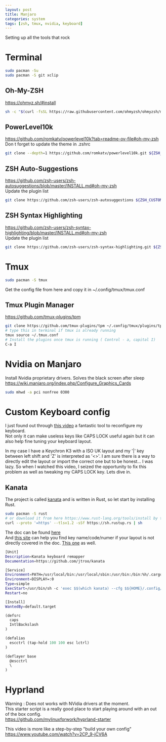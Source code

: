 ```yaml
---
layout: post
title: Manjaro
categories: system
tags: [zsh, tmux, nvidia, keyboard]
---
```


Setting up all the tools that rock

# Terminal
```bash
sudo pacman -Su
sudo pacman -S git xclip
```

## Oh-My-ZSH
https://ohmyz.sh/#install
```bash
sh -c "$(curl -fsSL https://raw.githubusercontent.com/ohmyzsh/ohmyzsh/master/tools/install.sh)"

```
## PowerLevel10k
https://github.com/romkatv/powerlevel10k?tab=readme-ov-file#oh-my-zsh  
Don t forget to update the theme in .zshrc
```bash
git clone --depth=1 https://github.com/romkatv/powerlevel10k.git ${ZSH_CUSTOM:-$HOME/.oh-my-zsh/custom}/themes/powerlevel10k
```
## ZSH Auto-Suggestions
https://github.com/zsh-users/zsh-autosuggestions/blob/master/INSTALL.md#oh-my-zsh  
Update the plugin list
```bash
git clone https://github.com/zsh-users/zsh-autosuggestions ${ZSH_CUSTOM:-~/.oh-my-zsh/custom}/plugins/zsh-autosuggestions
```
## ZSH Syntax Highlighting
https://github.com/zsh-users/zsh-syntax-highlighting/blob/master/INSTALL.md#oh-my-zsh  
Update the plugin list
```bash
git clone https://github.com/zsh-users/zsh-syntax-highlighting.git ${ZSH_CUSTOM:-~/.oh-my-zsh/custom}/plugins/zsh-syntax-highlighting
```

# Tmux
```bash
sudo pacman -S tmux
```
Get the config file from here and copy it in ~/.config/tmux/tmux.conf

## Tmux Plugin Manager
https://github.com/tmux-plugins/tpm

```bash
git clone https://github.com/tmux-plugins/tpm ~/.config/tmux/plugins/tpm
# type this in terminal if tmux is already running
tmux source ~/.tmux.conf
# Install the plugins once tmux is running ( Control - a, capital I)
C-a I
```

# Nvidia on Manjaro
Install Nvidia proprietary drivers.
Solves the black screen after sleep
https://wiki.manjaro.org/index.php/Configure_Graphics_Cards
```bash
sudo mhwd -a pci nonfree 0300
```
  
# Custom Keyboard config
I just found out through [this video](https://www.youtube.com/watch?v=XuQVbZ0wENE) a fantastic tool to reconfigure my keyboard.  
Not only it can make useless keys like CAPS LOCK useful again but it can also help fine tuning your keyboard layout.  

  
In my case I have a Keychron K3 with a ISO UK layout and my '\|' key between left shift and 'Z' is interpreted as '<>'. I am sure there is a way to directly edit the layout or import the correct one but to be honest... I was lazy. So when I watched this video, I seized the opportunity to fix this problem as well as tweaking my CAPS LOCK key. Lets dive in.

## Kanata
The project is called [kanata](https://github.com/jtroo/kanata) and is written in Rust, so let start by installing Rust.
```bash
sudo pacman -S rust
# or download it from here https://www.rust-lang.org/tools/install by typing
curl --proto '=https' --tlsv1.2 -sSf https://sh.rustup.rs | sh
```

The doc can be found [here](https://github.com/jtroo/kanata/blob/main/docs/config.adoc)  
And [this site](https://www.toptal.com/developers/keycode) can help you find key name/code/numer if your layout is not directly covered in the doc.
[This one](https://www.w3.org/TR/uievents-code/#code-IntlBackslash) as well.  
```bash
[Unit]
Description=Kanata keyboard remapper
Documentation=https://github.com/jtroo/kanata

[Service]
Environment=PATH=/usr/local/bin:/usr/local/sbin:/usr/bin:/bin:%h/.cargo/bin
Environment=DISPLAY=:0
Type=simple
ExecStart=/usr/bin/sh -c 'exec $$(which kanata) --cfg $${HOME}/.config/kanata/config.kbd'
Restart=no

[Install]
WantedBy=default.target
```
```lisp
(defsrc
  caps
  IntlBackslash
)

(defalias
  escctrl (tap-hold 100 100 esc lctrl)
)

(deflayer base
  @escctrl
  \
)
```


# Hyprland
Warning : Does not works with NVidia drivers at the moment.  
This starter script is a really good place to start playing around with an out of the box config.  
https://github.com/mylinuxforwork/hyprland-starter
  
This video is more like a step-by-step "build your own config"  
https://www.youtube.com/watch?v=2CP_9-jCV6A
